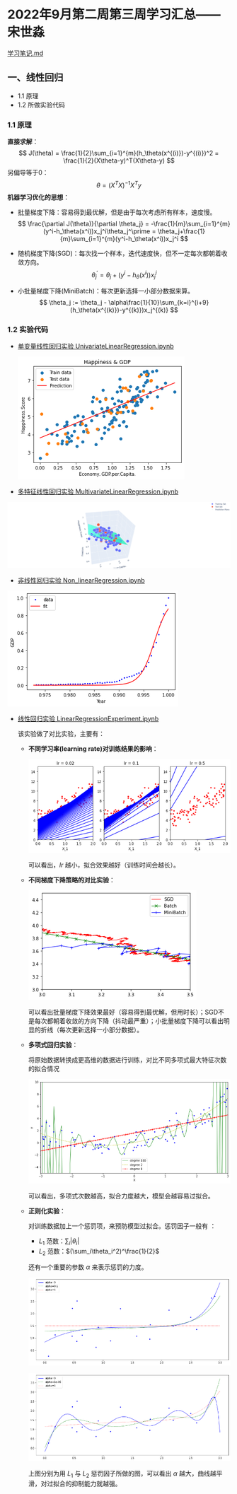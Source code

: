 # 2022年9月第二周第三周学习汇总——宋世淼

[学习笔记.md](学习笔记.md)



## 一、线性回归

- 1.1 原理
- 1.2 所做实验代码



### 1.1 原理

**直接求解**：
$$
J(\theta) = \frac{1}{2}\sum_{i=1}^{m}(h_\theta(x^{(i)})-y^{(i)})^2 = \frac{1}{2}(X\theta-y)^T(X\theta-y)
$$
另偏导等于0：
$$
\theta = (X^TX)^{-1}X^Ty
$$
**机器学习优化的思想**：

- 批量梯度下降：容易得到最优解，但是由于每次考虑所有样本，速度慢。
  $$
  \frac{\partial J(\theta)}{\partial \theta_j} = -\frac{1}{m}\sum_{i=1}^{m}(y^i-h_\theta(x^i))x_j^i\theta_j^\prime = \theta_j+\frac{1}{m}\sum_{i=1}^{m}(y^i-h_\theta(x^i))x_j^i
  $$

- 随机梯度下降(SGD)：每次找一个样本，迭代速度快，但不一定每次都朝着收敛方向。
  $$
  \theta_j^\prime = \theta_j + (y^i-h_\theta(x^i))x_j^i
  $$

- 小批量梯度下降(MiniBatch)：每次更新选择一小部分数据来算。
  $$
  \theta_j := \theta_j - \alpha\frac{1}{10}\sum_{k=i}^{i+9}(h_\theta(x^{(k)})-y^{(k)})x_j^{(k)}
  $$



### 1.2 实验代码

- [单变量线性回归实验 UnivariateLinearRegression.ipynb](LinearRegression/UnivariateLinearRegression.ipynb)

  ![result](LinearRegression/img/single_result.png)

  

- [多特征线性回归实验 MultivariateLinearRegression.ipynb](LinearRegression/MultivariateLinearRegression.ipynb)

![multi_result](LinearRegression/img/multi_result.png)



- [非线性回归实验 Non_linearRegression.ipynb](LinearRegression/Non_linearRegression.ipynb)

![nonlinear_result](LinearRegression/img/nonlinear_result.png)



- [线性回归实验 LinearRegressionExperiment.ipynb](LinearRegression/LinearRegressionExperiment.ipynb)

  该实验做了对比实验，主要有：

  - **不同学习率(learning rate)对训练结果的影响**：

    ![lr](LinearRegression/img/lr.png)

    可以看出，$lr$ 越小，拟合效果越好（训练时间会越长）。

  - **不同梯度下降策略的对比实验**：

    ![compare](LinearRegression/img/compare.png)

    可以看出批量梯度下降效果最好（容易得到最优解，但用时长）；SGD不是每次都朝着收敛的方向下降（抖动最严重）；小批量梯度下降可以看出明显的折线（每次更新选择一小部分数据）。

  - **多项式回归实验**：

    将原始数据转换成更高维的数据进行训练，对比不同多项式最大特征次数的拟合情况

    ![degree](LinearRegression/img/degree.png)

    可以看出，多项式次数越高，拟合力度越大，模型会越容易过拟合。

  - **正则化实验**：

    对训练数据加上一个惩罚项，来预防模型过拟合。惩罚因子一般有 ：

    - $L_1$ 范数：$\sum_i|\theta_i|$ 
    - $L_2$ 范数：$(\sum_i\theta_i^2)^\frac{1}{2}$ 

    还有一个重要的参数 $\alpha$ 来表示惩罚的力度。

    ![L1](LinearRegression/img/L1.png)

    ![L2](LinearRegression/img/L2.png)

    上图分别为用 $L_1$ 与 $L_2$ 惩罚因子所做的图，可以看出 $\alpha$ 越大，曲线越平滑，对过拟合的抑制能力就越强。